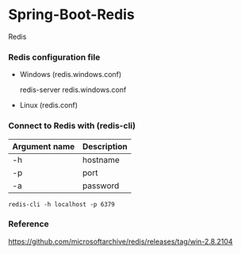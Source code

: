 # Spring-Boot-Redis
 
 Redis
 
### Redis configuration file

- Windows (redis.windows.conf)

	redis-server redis.windows.conf

- Linux (redis.conf)


### Connect to Redis with (redis-cli)

 | Argument name | Description |
 | ------------- |-------------|
 | -h  | hostname |
 | -p  | port |
 | -a  | password |



	redis-cli -h localhost -p 6379 


### Reference

https://github.com/microsoftarchive/redis/releases/tag/win-2.8.2104
